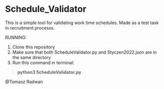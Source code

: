 # Schedule_Validator
This is a simple tool for validating work time schedules. Made as a test task in recruitment processs. 

RUNNING:
1. Clone this repository
2. Make sure that both ScheduleValidator.py and Styczen2022.json are in the same directory
3. Run this command in terminal: 
>**python3 ScheduleValidator.py**



@Tomasz Radwan

